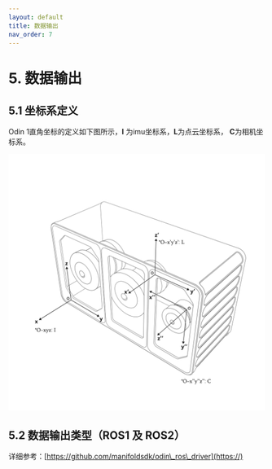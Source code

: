 ```yaml
---
layout: default
title: 数据输出
nav_order: 7
---
```


# 5. 数据输出

## 5.1 坐标系定义

Odin 1直角坐标的定义如下图所示，**I** 为imu坐标系，**L**为点云坐标系， **C**为相机坐标系。

![](assets/img/img_v3_02nr_8e62f014-55fe-4b04-8421-02984c3dd93g.png)

## 5.2 数据输出类型（ROS1 及 ROS2）

详细参考：[https://github.com/manifoldsdk/odin\_ros\_driver](https://)

